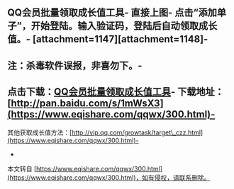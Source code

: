 QQ会员批量领取成长值工具-
直接上图-
点击“添加单子”，开始登陆。输入验证码，登陆后自动领取成长值。-
\[attachment=1147\]\[attachment=1148\]-
-
注：杀毒软件误报，非喜勿下。-
-
点击下载：[QQ会员批量领取成长值工具](http://acgfan.duapp.com/s/1mWsX3.rar,1)-
下载地址：[http://pan.baidu.com/s/1mWsX3](https://www.eqishare.com/qqwx/300.html)-
-
其他获取成长值方法：[http://vip.qq.com/growtask/target\_czz.html](https://www.eqishare.com/qqwx/300.html)-

-

本文转自 [https://www.eqishare.com/qqwx/300.html](https://www.eqishare.com/qqwx/300.html)，如有侵权，请联系删除。